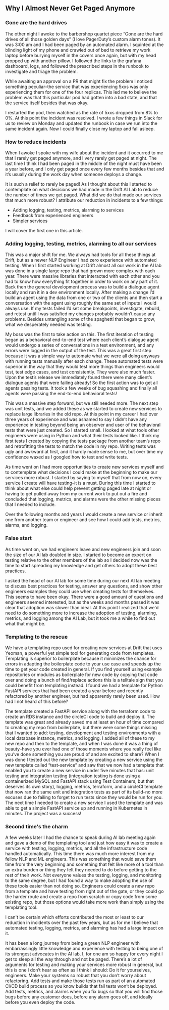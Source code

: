 ## Why I Almost Never Get Paged Anymore

### Gone are the hard drives
The other night I awoke to the barbershop quartet piece “Gone are the hard drives of all those golden days” (I love PagerDuty’s custom alarm tones). It was 3:00 am and I had been paged by an automated alarm. I squinted at the blinding light of my phone and crawled out of bed to retrieve my work laptop before burying myself in the covers once again, but with my head propped up with another pillow. I followed the links to the grafana dashboard, logs, and followed the prescribed steps in the runbook to investigate and triage the problem. 

While awaiting an approval on a PR that might fix the problem I noticed something peculiar–the service that was experiencing 5xxs was only experiencing them for one of the four replicas. This led me to believe the problem was that this particular pod had gotten into a bad state, and that the service itself besides that was okay.

I restarted the pod, then watched as the rate of 5xxs dropped from 8% to 0%. At this point the incident was resolved. I wrote a few things in Slack for us to review on Monday and updated the runbook in case we run into the same incident again. Now I could finally close my laptop and fall asleep.

### How to reduce incidents
When I awoke I spoke with my wife about the incident and it occurred to me that I rarely get paged anymore, and I very rarely get paged at night. The last time I think I had been paged in the middle of the night must have been a year before, and I only get paged once every few months besides that and it’s usually during the work day when someone deploys a change.

It is such a relief to rarely be paged! As I thought about this I started to contemplate on what decisions we had made in the Drift AI Lab to reduce the number of times we get paged. What did we do that made our services that much more robust? I attribute our reduction in incidents to a few things:
- Adding logging, testing, metrics, alarming to services
- Feedback from experienced engineers
- Simpler services

I will cover the first one in this article.

### Adding logging, testing, metrics, alarming to all our services
This was a major shift for me. We always had tools for all these things at Drift, but as a newer NLP Engineer I had zero experience with automated testing. When I first started working at Drift almost all our work in the AI lab was done in a single large repo that had grown more complex with each year. There were massive libraries that interacted with each other and you had to know how everything fit together in order to work on any part of it. Back then the general development process was to build a dialogue agent locally and run it in a dev environment locally. After making a change I’d build an agent using the data from one or two of the clients and then start a conversation with the agent using roughly the same set of inputs I would always use. If my tests failed I’d set some breakpoints, investigate, rebuild, and retest until I was satisfied my changes probably wouldn’t cause any problems. Besides untangling some of the spaghetti that began to grow, what we desperately needed was testing.

My boss was the first to take action on this. The first iteration of testing began as a behavioral end-to-end test where each client’s dialogue agent would undergo a series of conversations in a test environment, and any errors were logged in the output of the test. This was a great first step because it was a simple way to automate what we were all doing anyways with running tests manually after each change. These automated tests were superior in the way that they would test more things than engineers would test, test edge cases, and test consistently. They were also much faster. Upon the test’s release we immediately found there were many client’s dialogue agents that were failing already! So the first action was to get all agents passing tests. It took a few weeks of bug squashing and finally all agents were passing the end-to-end behavioral tests!

This was a massive step forward, but we still needed more. The next step was unit tests, and we added these as we started to create new services to replace large libraries in the old repo. At this point in my career I had over three years of experience and was ashamed to say I didn’t have any experience in testing beyond being an observer and user of the behavioral tests that were just created. So I started small. I looked at what tools other engineers were using in Python and what their tests looked like. I think my first tests I created by copying the tests package from another team’s repo and retrofitting the tests to match the code in my repo. Writing tests was ugly and awkward at first, and it hardly made sense to me, but over time my confidence waxed as I googled how to test and write tests.

As time went on I had more opportunities to create new services myself and to contemplate what decisions I could make at the beginning to make our services more robust. I started by saying to myself that from now on, every service I create will have testing–it is a must. During this time I started to think about what else could help prevent getting paged late at night or having to get pulled away from my current work to put out a fire and concluded that logging, metrics, and alarms were the other missing pieces that I needed to include.

Over the following months and years I would create a new service or inherit one from another team or engineer and see how I could add tests, metrics, alarms, and logging.

### False start
As time went on, we had engineers leave and new engineers join and soon the size of our AI lab doubled in size. I started to become an expert on testing relative to the other members of the lab so I decided now was the time to start spreading my knowledge and get others to adopt these best practices.

I asked the head of our AI lab for some time during our next AI lab meeting to discuss best practices for testing, answer any questions, and show other engineers examples they could use when creating tests for themselves. This seems to have been okay. There were a good amount of questions and engineers seemed interested, but as the weeks and months passed it was clear that adoption was slower than ideal.
At this point I realized that we'd need to do something more to increase the adoption of testing, alarming, metrics, and logging among the AI Lab, but it took me a while to find out what that might be.

[comment]: <> (that the best thing I could do to encourage the adoption of testing was to remove as much friction as possible, and the way I would do this is through templating.)

### Templating to the rescue
We have a templating repo used for creating new services at Drift that uses Yeoman, a powerful yet simple tool for generating code from templates. Templating is superior to boilerplate because it minimizes the chance for errors in adapting the boilerplate code to your use case and speeds up the time to get your code created in general. If you find yourself using example repositories or modules as boilerplate for new code by copying that code over and doing a bunch of find/replace actions this is a telltale sign that you could benefit from templating instead. I found we had a template for Python FastAPI services that had been created a year before and recently refactored by another engineer, but had apparently rarely been used. How had I not heard of this before?

The template created a FastAPI service along with the terraform code to create an RDS instance and the circleCI code to build and deploy it. The template was great and already saved me at least an hour of time compared to creating my repo from boilerplate, but there were some things missing that I wanted to add: testing, development and testing environments with a local database instance, metrics, and logging. I added all of these to my new repo and then to the template, and when I was done it was a thing of beauty–have you ever had one of those moments where you really feel like you’ve done something you are proud of and are excited to share? When I was done I tested out the new template by creating a new service using the new template called “test-service” and saw that we now had a template that enabled you to create a new service in under five minutes that has: unit testing and integration testing (integration testing is done using a containerized MySQL and FastAPI stack using Test Containers, but that deserves its own story), logging, metrics, terraform, and a circleCI template that now ran the same unit and integration tests as part of its build–no more excuses due to failing to forget to run tests since they would be run for you.
The next time I needed to create a new service I used the template and was able to get a simple FastAPI service up and running in Kubernetes in minutes. The project was a success!

### Second time's the charm
A few weeks later I had the chance to speak during AI lab meeting again and gave a demo of the templating tool and just how easy it was to create a service with testing, logging, metrics, and all the infrastructure code handled automatically. This time there was much more interest from my fellow NLP and ML engineers. This was something that would save them time from the very beginning and something that felt like more of a tool than an extra burden or thing they felt they needed to do before getting to the rest of their work. Not everyone values the testing, logging, and monitoring to the same degree, but I had found a way to make adopting the use of these tools easier than not doing so. Engineers could create a new repo from a template and have testing from right out of the gate, or they could go the harder route and create a repo from scratch or copy code from some existing repo, but those options would take more work than simply using the templating tool.

I can't be certain which efforts contributed the most or least to our reduction in incidents over the past few years, but as for me I believe that automated testing, logging, metrics, and alarming has had a large impact on it.

It has been a long journey from being a green NLP engineer with embarrassingly little knowledge and experience with testing to being one of its strongest advocates in the AI lab. I, for one am so happy for every night I get to sleep all the way through and not be paged. There’s a lot of arguments for testing and making your services more robust in general, but this is one I don’t hear as often as I think I should: Do it for yourselves, engineers. Make your systems so robust that you don’t worry about refactoring. Add tests and make those tests run as part of an automated CI/CD build process so you know builds that fail tests won’t be deployed. Add tests, metrics, and alarms when you fix bugs so that you will find those bugs before any customer does, before any alarm goes off, and ideally before you even deploy the code.

